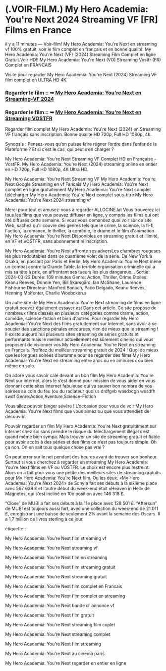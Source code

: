 # (.VOIR-FILM.) My Hero Academia: You're Next 2024 Streaming VF [FR] Films en France

il y a 11 minutes — Voir-film! My Hero Academia: You're Next en streaming vf 100% gratuit, voir le film complet en français et en bonne qualité. My Hero Academia: You're Next (VF) (2024) Streaming Film Complet en ligne Gratuit.Voir HD!! My Hero Academia: You're Next (VO) Streaming Vostfr (FR) Complet en FRANCAIS

Visite pour regarder My Hero Academia: You're Next (2024) Streaming VF film complet en ULTRA HD 4K

### Regarder le film :: ➥ [My Hero Academia: You're Next en Streaming-VF 2024](https://dmovie.fun/fr/movie/1159311/my-hero-academia-youre-nextend?Gitb)

### Regarder le film :: ➥ [My Hero Academia: You're Next en Streaming VOSTFR](https://dmovie.fun/fr/movie/1159311/my-hero-academia-youre-nextend?Gitb)

Regarder film complet My Hero Academia: You're Next (2024) en Streaming VF français sans inscription. Bonne qualite HD 720p, Full HD 1080p, 4k.

Synopsis : Pensez-vous qu’on puisse faire régner l’ordre dans l’enfer de la Plateforme ? Et si c’est le cas, qui peut s’en charger ?

My Hero Academia: You're Next Streaming VF Complet HD en Française - VostFR. My Hero Academia: You're Next (2024) streaming online en entier en HD 720p, Full HD 1080p, 4K Ultra HD.

My Hero Academia: You're Next Streaming VF My Hero Academia: You're Next Google Streaming en vf Fancais My Hero Academia: You're Next complet en ligne gratuitement My Hero Academia: You're Next complet télécharger My Hero Academia: You're Next complet sous-titre My Hero Academia: You're Next 2024 streaming vf

Merci pour tout et amusez-vous à regarder ALLOCINE.lat Vous trouverez ici tous les films que vous pouvez diffuser en ligne, y compris les films qui ont été diffusés cette semaine. Si vous vous demandez quoi voir sur ce site Web, sachez qu'il couvre des genres tels que le crime, la science, la fi-fi, l'action, la romance, le thriller, la comédie, le drame et le film d'animation.
My Hero Academia: You're Next Disponibles en streaming gratuit et illimité, en VF et VOSTFR, sans abonnement ni inscription.

My Hero Academia: You're Next affronte ses adversLes chambres rougeses les plus redoutables dans ce quatrième volet de la série. De New York à Osaka, en passant par Paris et Berlin, My Hero Academia: You're Next mène un combat contre la Grande Table, la terrible organisation criminelle qui a mis sa tête à prix, en affrontant ses tueurs les plus dangereux... Sortie: 2024-03-22 Durée: 169 minutes Genre: Action, Thriller, Crime Etoiles: Keanu Reeves, Donnie Yen, Bill Skarsgård, Ian McShane, Laurence Fishburne Directeur: Manfred Banach, Paco Delgado, Keanu Reeves, Henning Molfenter, Charlie Woebcken.s

Un autre site de My Hero Academia: You're Next streaming de films en ligne gratuit pouvez également essayer est Dans cet article. Ce site propose de nombreux films classés en plusieurs catégories comme drame, action, comédie, science-fiction et bien d'autres. Pour regarder My Hero Academia: You're Next des films gratuitement sur Internet, sans avoir à se soucier des sanctions pénales encourues, rien de mieux que le streaming ! Il existe aujourd’hui plusieurs sites streaming de séries gratuits et performants mais le meilleur actuellement est sûrement cineinc qui vous proposent de visionner vos My Hero Academia: You're Next en streaming en Français. Profitez du meilleur streaming gratuit de 2024 ! Quoi de mieux que les longues soirées d’automne pour se regarder des films My Hero Academia: You're Next en streaming entre amis ou en amoureux ou bien même en solo.

On adore vous savoir calé devant un bon film My Hero Academia: You're Next sur internet, alors le s’est donné pour mission de vous aider en vous donnant cette sites internet fabuleuse qui va sauver bon nombre de vos soirées au coin du feu (ou du radiateur quoi).s drdfgvb wasdxcgh wesdfh swdf Genre:Action,Aventure,Science-Fiction

Vous allez pouvoir binger sévère ! L’occasion pour vous de voir My Hero Academia: You're Next films que vous aimez ou que vous attendiez de découvrir.

Pouvoir regarder un film My Hero Academia: You're Next gratuitement sur internet chez soi sans prendre le risque du téléchargement illégal c’est quand même bien sympa. Mais trouver un site de streaming gratuit et fiable pour avoir accès à des séries et des films ce n’est pas toujours simple. Oh ça non. On en sait tous quelque chose pas vrai ?

On peut errer sur le net pendant des heures avant de trouver son bonheur. Surtout si vous cherchez à regarder en streaming My Hero Academia: You're Next films en VF ou VOSTFR. Le choix est encore plus restreint. Alors on a fait pour vous une petite des meilleurs sites de streaming gratuits pour My Hero Academia: You're Next film. Ou les deux.
«My Hero Academia: You're Next 2024» de Sony a fait ses débuts à la sixième place avec 567 638 £ et l'autre début du week-end était «Heaven in Hell» de Magnetes, qui s'est incliné en 10e position avec 146 318 £.

“Close” de MUBI a fait ses débuts à la 11e place avec 128 501 £. “Aftersun” de MUBI est toujours aussi fort, avec une collection du week-end de 21 011 £, enregistrant une baisse de seulement 2% avant la semaine des Oscars. Il a 1,7 million de livres sterling à ce jour.

étiquette :

My Hero Academia: You're Next film streaming vf

My Hero Academia: You're Next streaming vf

My Hero Academia: You're Next film en streaming

My Hero Academia: You're Next film streaming gratuit

My Hero Academia: You're Next streaming gratuit

My Hero Academia: You're Next film complet en Francais

My Hero Academia: You're Next film complet en streaming

My Hero Academia: You're Next bande d` annonce vf

My Hero Academia: You're Next film gratuit

My Hero Academia: You're Next streaming film coplet

My Hero Academia: You're Next streaming complet

My Hero Academia: You're Next film streaming

My Hero Academia: You're Next au cinema paris

My Hero Academia: You're Next regarder en entier en ligne
